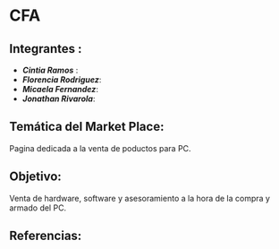 # CFA



## Integrantes :

- **_Cintia Ramos_** : 
- **_Florencia Rodriguez_**: 
- **_Micaela Fernandez_**: 
- **_Jonathan Rivarola_**: 


## Temática del Market Place:
Pagina dedicada a la venta de poductos para PC.

## Objetivo:
Venta de hardware, software y asesoramiento a la hora de la compra y armado del PC.

## Referencias:
